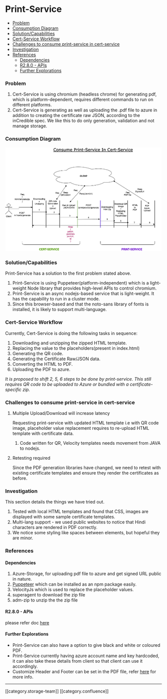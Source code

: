 # Print-Service

* [Problem](print-service.md#problem)
* [Consumption Diagram](print-service.md#consumption-diagram)
* [Solution/Capabilities](print-service.md#solution/capabilities)
* [Cert-Service Workflow](print-service.md#cert-service-workflow)
* [Challenges to consume print-service in cert-service](print-service.md#challenges-to-consume-print-service-in-cert-service)
* [Investigation](print-service.md#investigation)
* [References](print-service.md#references)
  * [Dependencies](print-service.md#dependencies)
  * [R2.8.0 - APIs](print-service.md#r2.8.0---apis)
  * [Further Explorations](print-service.md#further-explorations)

### Problem

1. Cert-Service is using chromium (headless chrome) for generating pdf, which is platform-dependent, requires different commands to run on different platforms.
2. Cert-Service is generating as well as uploading the .pdf file to azure in addition to creating the certificate raw JSON, according to the inCredible spec. We like this to do only generation, validation and not manage storage.

### Consumption Diagram

![](../../../../.gitbook/assets/cert-print.png)

### Solution/Capabilities

Print-Service has a solution to the first problem stated above.

1. Print-Service is using Puppeteer(platform-independent) which is a light-weight Node library that provides high-level APIs to control chromium.
2. Print-Service is an async nodejs-based service that is light-weight. It has the capability to run in a cluster mode.
3. Since this browser-based and that the noto-sans library of fonts is installed, it is likely to support multi-language.

### Cert-Service Workflow

Currently, Cert-Service is doing the following tasks in sequence:

1. Downloading and unzipping the zipped HTML template.
2. Replacing the value to the placeholders(present in index.html)
3. Generating the QR code.
4. Generating the Certificate Raw/JSON data.
5. Converting the HTML to PDF.
6. Uploading the PDF to azure.

_It is proposed to shift 2, 5, 6 steps to be done by print-service. This still requires QR code to be uploaded to Azure or bundled with a certificate-specific zip._

### Challenges to consume print-service in cert-service

1.  Multiple Upload/Download will increase latency

    Requesting print-service with updated HTML template i.e with QR code image, placeholder value replacement requires to re-upload HTML template with certificate data.

    1. Code written for QR, Velocity templates needs movement from JAVA to nodejs.
2.  Retesting required

    Since the PDF generation libraries have changed, we need to retest with existing certificate templates and ensure they render the certificates as before.

### Investigation

This section details the things we have tried out.

1. Tested with local HTML templates and found that CSS, images are displayed with some sample certificate templates.
2. Multi-lang support - we used public websites to notice that Hindi characters are rendered in PDF correctly.
3. We notice some styling like spaces between elements, but hopeful they are minor.

### References

#### Dependencies

1. Azure-Storage, for uploading pdf file to azure and get signed URL public in nature.
2. [Puppeteer](https://developers.google.com/web/tools/puppeteer) which can be installed as an npm package easily.
3. VelocityJs which is used to replace the placeholder values.
4. superagent to download the zip file
5. adm-zip to unzip the the zip file

#### R2.8.0 - APIs

please refer doc [here](https://project-sunbird.atlassian.net/wiki/spaces/UM/pages/1316028442/Print-Service+APIs)

#### Further Explorations

* Print-Service can also have a option to give black and white or coloured PDF.
* Print-Service currently having azure account name and key hardcoded, it can also take these details from client so that client can use it accordingly.
* Customize Header and Footer can be set in the PDF file, refer [here](https://project-sunbird.atlassian.net/wiki/spaces/UM/pages/1290502242/E-Creds+Page+Configs) for more info.

***

\[\[category.storage-team]] \[\[category.confluence]]
